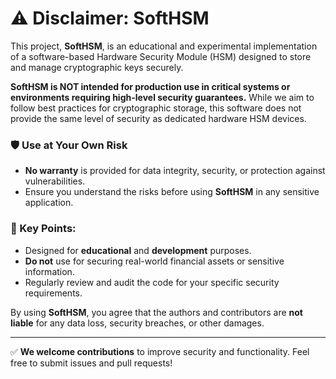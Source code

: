 
# ⚠️ Disclaimer: SoftHSM

This project, **SoftHSM**, is an educational and experimental implementation of a software-based Hardware Security Module (HSM) designed to store and manage cryptographic keys securely.

**SoftHSM is NOT intended for production use in critical systems or environments requiring high-level security guarantees.** While we aim to follow best practices for cryptographic storage, this software does not provide the same level of security as dedicated hardware HSM devices.

### 🛡️ Use at Your Own Risk
- **No warranty** is provided for data integrity, security, or protection against vulnerabilities.
- Ensure you understand the risks before using **SoftHSM** in any sensitive application.

### 📌 Key Points:
- Designed for **educational** and **development** purposes.
- **Do not** use for securing real-world financial assets or sensitive information.
- Regularly review and audit the code for your specific security requirements.

By using **SoftHSM**, you agree that the authors and contributors are **not liable** for any data loss, security breaches, or other damages.

---

✅ **We welcome contributions** to improve security and functionality. Feel free to submit issues and pull requests!

